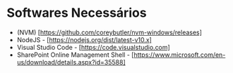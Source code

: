 # Softwares Necessários

- (NVM) [https://github.com/coreybutler/nvm-windows/releases]
- NodeJS - [https://nodejs.org/dist/latest-v10.x]
- Visual Studio Code - [https://code.visualstudio.com]
- SharePoint Online Management Shell - [https://www.microsoft.com/en-us/download/details.aspx?id=35588]
